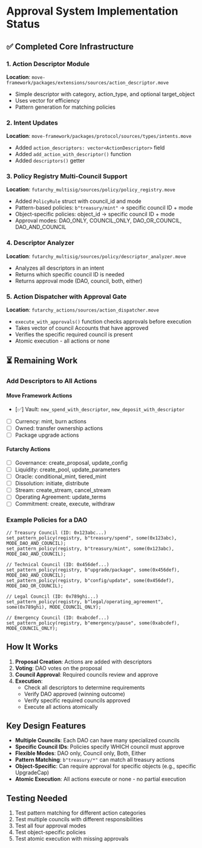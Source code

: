 # Approval System Implementation Status

## ✅ Completed Core Infrastructure

### 1. Action Descriptor Module
**Location**: `move-framework/packages/extensions/sources/action_descriptor.move`
- Simple descriptor with category, action_type, and optional target_object
- Uses vector<u8> for efficiency
- Pattern generation for matching policies

### 2. Intent Updates
**Location**: `move-framework/packages/protocol/sources/types/intents.move`
- Added `action_descriptors: vector<ActionDescriptor>` field
- Added `add_action_with_descriptor()` function
- Added `descriptors()` getter

### 3. Policy Registry Multi-Council Support
**Location**: `futarchy_multisig/sources/policy/policy_registry.move`
- Added `PolicyRule` struct with council_id and mode
- Pattern-based policies: `b"treasury/mint"` → specific council ID + mode
- Object-specific policies: object_id → specific council ID + mode
- Approval modes: DAO_ONLY, COUNCIL_ONLY, DAO_OR_COUNCIL, DAO_AND_COUNCIL

### 4. Descriptor Analyzer
**Location**: `futarchy_multisig/sources/policy/descriptor_analyzer.move`
- Analyzes all descriptors in an intent
- Returns which specific council ID is needed
- Returns approval mode (DAO, council, both, either)

### 5. Action Dispatcher with Approval Gate
**Location**: `futarchy_actions/sources/action_dispatcher.move`
- `execute_with_approvals()` function checks approvals before execution
- Takes vector of council Accounts that have approved
- Verifies the specific required council is present
- Atomic execution - all actions or none

## ⏳ Remaining Work

### Add Descriptors to All Actions

#### Move Framework Actions
- [✅] Vault: `new_spend_with_descriptor`, `new_deposit_with_descriptor`
- [ ] Currency: mint, burn actions
- [ ] Owned: transfer ownership actions
- [ ] Package upgrade actions

#### Futarchy Actions
- [ ] Governance: create_proposal, update_config
- [ ] Liquidity: create_pool, update_parameters
- [ ] Oracle: conditional_mint, tiered_mint
- [ ] Dissolution: initiate, distribute
- [ ] Stream: create_stream, cancel_stream
- [ ] Operating Agreement: update_terms
- [ ] Commitment: create, execute, withdraw

### Example Policies for a DAO

```move
// Treasury Council (ID: 0x123abc...)
set_pattern_policy(registry, b"treasury/spend", some(0x123abc), MODE_DAO_AND_COUNCIL);
set_pattern_policy(registry, b"treasury/mint", some(0x123abc), MODE_DAO_AND_COUNCIL);

// Technical Council (ID: 0x456def...)
set_pattern_policy(registry, b"upgrade/package", some(0x456def), MODE_DAO_AND_COUNCIL);
set_pattern_policy(registry, b"config/update", some(0x456def), MODE_DAO_OR_COUNCIL);

// Legal Council (ID: 0x789ghi...)
set_pattern_policy(registry, b"legal/operating_agreement", some(0x789ghi), MODE_COUNCIL_ONLY);

// Emergency Council (ID: 0xabcdef...)
set_pattern_policy(registry, b"emergency/pause", some(0xabcdef), MODE_COUNCIL_ONLY);
```

## How It Works

1. **Proposal Creation**: Actions are added with descriptors
2. **Voting**: DAO votes on the proposal
3. **Council Approval**: Required councils review and approve
4. **Execution**: 
   - Check all descriptors to determine requirements
   - Verify DAO approved (winning outcome)
   - Verify specific required councils approved
   - Execute all actions atomically

## Key Design Features

- **Multiple Councils**: Each DAO can have many specialized councils
- **Specific Council IDs**: Policies specify WHICH council must approve
- **Flexible Modes**: DAO only, Council only, Both, Either
- **Pattern Matching**: `b"treasury/*"` can match all treasury actions
- **Object-Specific**: Can require approval for specific objects (e.g., specific UpgradeCap)
- **Atomic Execution**: All actions execute or none - no partial execution

## Testing Needed

1. Test pattern matching for different action categories
2. Test multiple councils with different responsibilities
3. Test all four approval modes
4. Test object-specific policies
5. Test atomic execution with missing approvals